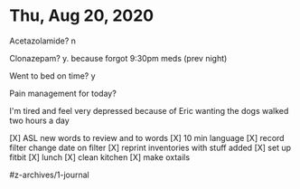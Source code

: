 # Thu, Aug 20, 2020
Acetazolamide? n

Clonazepam? y. because forgot 9:30pm meds
(prev night)

Went to bed on time? y

Pain management for today?


I'm tired and feel very depressed because of Eric wanting the dogs walked two hours a day


[X] ASL new words to review and to words
[X] 10 min language
[X] record filter change date on filter
[X] reprint inventories with stuff added
[X] set up fitbit
[X] lunch
[X] clean kitchen
[X] make oxtails


#z-archives/1-journal